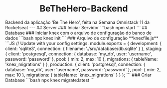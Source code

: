 <h1 style="text-align: center;">BeTheHero-Backend</h1>
Backend da aplicação 'Be The Hero', feita na Semana Omnistack 11 da Rocketseat
---
## Server
### Iniciar Servidor
```bash
npm start
```
## Database
### Iniciar knex com o arquivo de configuração do banco de dados
```bash
npx knex init
```
### Arquivo de configuração **knexfile.js**
```JS
// Update with your config settings.
module.exports = {
	development: {
		client: 'sqlite3',
		connection: {
			filename: './src/database/db.sqlite'
		}
	},
	staging: {
		client: 'postgresql',
		connection: {
			database: 'my_db',
			user:     'username',
			password: 'password'
		},
		pool: {
			min: 2,
			max: 10
		},
		migrations: {
			tableName: 'knex_migrations'
		}
	},
	production: {
		client: 'postgresql',
		connection: {
			database: 'my_db',
			user: 'username',
			password: 'password'
		},
		pool: {
			min: 2,
			max: 10
		},
		migrations: {
			tableName: 'knex_migrations'
		}
	}
};
```
### Criar Database
```bash
npx knex migrate:latest
```
